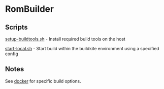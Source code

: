 # RomBuilder

## Scripts

[setup-buildtools.sh](scripts/setup-buildtools.sh) - Install required build tools on the host

[start-local.sh](scripts/start-local.sh) - Start build within the buildkite environment using a specified config

## Notes

See [docker](docker) for specific build options.
